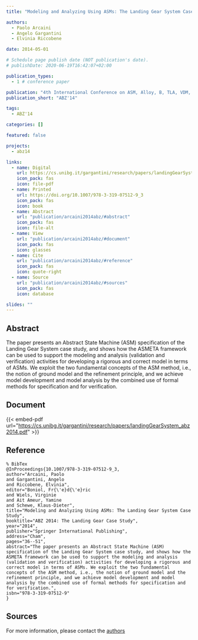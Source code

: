 ```yaml
---
title: "Modeling and Analyzing Using ASMs: The Landing Gear System Case Study"

authors:
  - Paolo Arcaini
  - Angelo Gargantini
  - Elvinia Riccobene

date: 2014-05-01

# Schedule page publish date (NOT publication's date).
# publishDate: 2020-06-19T16:42:07+02:00

publication_types:
  - 1 # conference paper

publication: "4th International Conference on ASM, Alloy, B, TLA, VDM, and Z (ABZ'14)"
publication_short: "ABZ'14"

tags:
  - ABZ'14

categories: []

featured: false

projects:
  - abz14

links:
  - name: Digital
    url: https://cs.unibg.it/gargantini/research/papers/landingGearSystem_abz2014.pdf
    icon_pack: fas
    icon: file-pdf
  - name: Printed
    url: https://doi.org/10.1007/978-3-319-07512-9_3
    icon_pack: fas
    icon: book
  - name: Abstract
    url: "publication/arcaini2014abz/#abstract"
    icon_pack: fas
    icon: file-alt
  - name: View
    url: "publication/arcaini2014abz/#document"
    icon_pack: fas
    icon: glasses
  - name: Cite
    url: "publication/arcaini2014abz/#reference"
    icon_pack: fas
    icon: quote-right
  - name: Source
    url: "publication/arcaini2014abz/#sources"
    icon_pack: fas
    icon: database

slides: ""
---
```


## Abstract

The paper presents an Abstract State Machine (ASM) specification of the Landing Gear System case study, and shows how the ASMETA framework can be used to support the modeling and analysis (validation and verification) activities for developing a rigorous and correct model in terms of ASMs. We exploit the two fundamental concepts of the ASM method, i.e., the notion of ground model and the refinement principle, and we achieve model development and model analysis by the combined use of formal methods for specification and for verification.

## Document

{{< embed-pdf url="https://cs.unibg.it/gargantini/research/papers/landingGearSystem_abz2014.pdf" >}}

## Reference

```
% BibTex
@InProceedings{10.1007/978-3-319-07512-9_3,
author="Arcaini, Paolo
and Gargantini, Angelo
and Riccobene, Elvinia",
editor="Boniol, Fr{\'e}d{\'e}ric
and Wiels, Virginie
and Ait Ameur, Yamine
and Schewe, Klaus-Dieter",
title="Modeling and Analyzing Using ASMs: The Landing Gear System Case Study",
booktitle="ABZ 2014: The Landing Gear Case Study",
year="2014",
publisher="Springer International Publishing",
address="Cham",
pages="36--51",
abstract="The paper presents an Abstract State Machine (ASM) specification of the Landing Gear System case study, and shows how the ASMETA framework can be used to support the modeling and analysis (validation and verification) activities for developing a rigorous and correct model in terms of ASMs. We exploit the two fundamental concepts of the ASM method, i.e., the notion of ground model and the refinement principle, and we achieve model development and model analysis by the combined use of formal methods for specification and for verification.",
isbn="978-3-319-07512-9"
}
```

## Sources

For more information, please contact the <a href ="mailto:paolo.arcaini@unibg.it;angelo.gargantini@unibg.it;elvinia.riccobene@unimi.it">authors</a>
